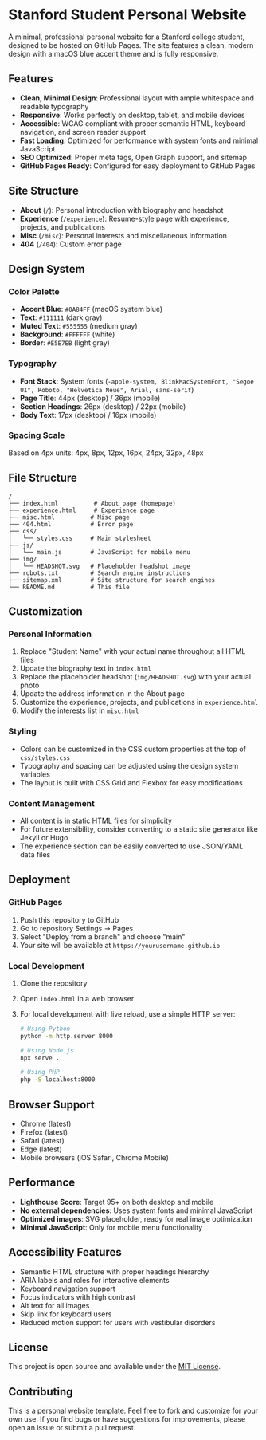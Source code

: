 # Stanford Student Personal Website

A minimal, professional personal website for a Stanford college student, designed to be hosted on GitHub Pages. The site features a clean, modern design with a macOS blue accent theme and is fully responsive.

## Features

- **Clean, Minimal Design**: Professional layout with ample whitespace and readable typography
- **Responsive**: Works perfectly on desktop, tablet, and mobile devices
- **Accessible**: WCAG compliant with proper semantic HTML, keyboard navigation, and screen reader support
- **Fast Loading**: Optimized for performance with system fonts and minimal JavaScript
- **SEO Optimized**: Proper meta tags, Open Graph support, and sitemap
- **GitHub Pages Ready**: Configured for easy deployment to GitHub Pages

## Site Structure

- **About** (`/`): Personal introduction with biography and headshot
- **Experience** (`/experience`): Resume-style page with experience, projects, and publications
- **Misc** (`/misc`): Personal interests and miscellaneous information
- **404** (`/404`): Custom error page

## Design System

### Color Palette

- **Accent Blue**: `#0A84FF` (macOS system blue)
- **Text**: `#111111` (dark gray)
- **Muted Text**: `#555555` (medium gray)
- **Background**: `#FFFFFF` (white)
- **Border**: `#E5E7EB` (light gray)

### Typography

- **Font Stack**: System fonts (`-apple-system, BlinkMacSystemFont, "Segoe UI", Roboto, "Helvetica Neue", Arial, sans-serif`)
- **Page Title**: 44px (desktop) / 36px (mobile)
- **Section Headings**: 26px (desktop) / 22px (mobile)
- **Body Text**: 17px (desktop) / 16px (mobile)

### Spacing Scale

Based on 4px units: 4px, 8px, 12px, 16px, 24px, 32px, 48px

## File Structure

```
/
├── index.html          # About page (homepage)
├── experience.html     # Experience page
├── misc.html          # Misc page
├── 404.html           # Error page
├── css/
│   └── styles.css     # Main stylesheet
├── js/
│   └── main.js        # JavaScript for mobile menu
├── img/
│   └── HEADSHOT.svg   # Placeholder headshot image
├── robots.txt         # Search engine instructions
├── sitemap.xml        # Site structure for search engines
└── README.md          # This file
```

## Customization

### Personal Information

1. Replace "Student Name" with your actual name throughout all HTML files
2. Update the biography text in `index.html`
3. Replace the placeholder headshot (`img/HEADSHOT.svg`) with your actual photo
4. Update the address information in the About page
5. Customize the experience, projects, and publications in `experience.html`
6. Modify the interests list in `misc.html`

### Styling

- Colors can be customized in the CSS custom properties at the top of `css/styles.css`
- Typography and spacing can be adjusted using the design system variables
- The layout is built with CSS Grid and Flexbox for easy modifications

### Content Management

- All content is in static HTML files for simplicity
- For future extensibility, consider converting to a static site generator like Jekyll or Hugo
- The experience section can be easily converted to use JSON/YAML data files

## Deployment

### GitHub Pages

1. Push this repository to GitHub
2. Go to repository Settings → Pages
3. Select "Deploy from a branch" and choose "main"
4. Your site will be available at `https://yourusername.github.io`

### Local Development

1. Clone the repository
2. Open `index.html` in a web browser
3. For local development with live reload, use a simple HTTP server:

   ```bash
   # Using Python
   python -m http.server 8000

   # Using Node.js
   npx serve .

   # Using PHP
   php -S localhost:8000
   ```

## Browser Support

- Chrome (latest)
- Firefox (latest)
- Safari (latest)
- Edge (latest)
- Mobile browsers (iOS Safari, Chrome Mobile)

## Performance

- **Lighthouse Score**: Target 95+ on both desktop and mobile
- **No external dependencies**: Uses system fonts and minimal JavaScript
- **Optimized images**: SVG placeholder, ready for real image optimization
- **Minimal JavaScript**: Only for mobile menu functionality

## Accessibility Features

- Semantic HTML structure with proper headings hierarchy
- ARIA labels and roles for interactive elements
- Keyboard navigation support
- Focus indicators with high contrast
- Alt text for all images
- Skip link for keyboard users
- Reduced motion support for users with vestibular disorders

## License

This project is open source and available under the [MIT License](LICENSE).

## Contributing

This is a personal website template. Feel free to fork and customize for your own use. If you find bugs or have suggestions for improvements, please open an issue or submit a pull request.
